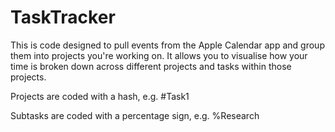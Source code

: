 # TaskTracker

This is code designed to pull events from the Apple Calendar app and group them into projects you're working on. It allows you to visualise how your time is broken down across different projects and tasks within those projects. 

Projects are coded with a hash, e.g. #Task1

Subtasks are coded with a percentage sign, e.g. %Research
